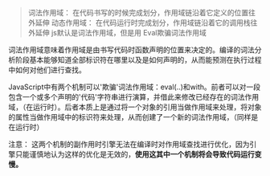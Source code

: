 > 词法作⽤域： 在代码书写的时候完成划分，作⽤域链沿着它定义的位置往外延伸
动态作⽤域： 在代码运⾏时完成划分，作⽤域链沿着它的调⽤栈往外延伸
js默认是词法作用域，但是用 Eval欺骗词法作用域



词法作用域意味着作用域是由书写代码时函数声明的位置来决定的。编译的词法分析阶段基本能够知道全部标识符在哪里以及是如何声明的，从而能预测在执行过程中如何对他们进行查找。

JavaScript中有两个机制可以'欺骗'词法作用域：eval(..)和with。前者可以对一段包含一个或多个声明的'代码'字符串进行演算，并借此来修改已经存在的词法作用域，（在运行时）。后者本质上是通过将一个对象的引用当做作用域来处理，将对象的属性当做作用域中的标识符来处理，从而创建了一个新的词法作用域，（同样是在运行时）

注意： 这两个机制的副作用时引擎无法在编译时对作用域查找进行优化，因为引擎只能谨慎地认为这样的优化是无效的，**使用这其中一个机制将会导致代码运行变慢。**